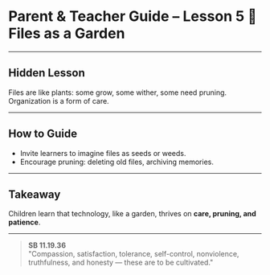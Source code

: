 # Parent & Teacher Guide – Lesson 5 🌱 Files as a Garden

---

## Hidden Lesson
Files are like plants: some grow, some wither, some need pruning.  
Organization is a form of care.  

---

## How to Guide
- Invite learners to imagine files as seeds or weeds.  
- Encourage pruning: deleting old files, archiving memories.  

---

## Takeaway
Children learn that technology, like a garden, thrives on **care, pruning, and patience**.  

---

> **SB 11.19.36**  
> "Compassion, satisfaction, tolerance, self-control, nonviolence, truthfulness, and honesty — these are to be cultivated."

